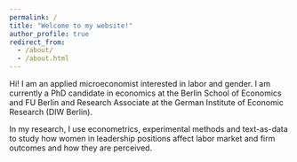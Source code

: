 ```yaml
---
permalink: /
title: "Welcome to my website!"
author_profile: true
redirect_from: 
  - /about/
  - /about.html
---
```



Hi! I am an applied microeconomist interested in labor and gender. I am currently a PhD candidate in economics at the Berlin School of Economics and FU Berlin and Research Associate at the German Institute of Economic Research (DIW Berlin).

In my research, I use econometrics, experimental methods and text-as-data to study how women in leadership positions affect labor market and firm outcomes and how they are perceived.

